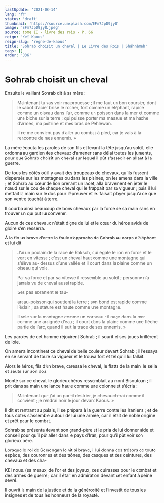 ```yaml
---
lastUpdate: '2021-08-14'
lang: 'fr'
status: 'draft'
thumbnail: 'https://source.unsplash.com/EFm7JpD9jy8'
image: 'EFm7JpD9jy8.jpeg'
source: tome II - livre des rois - P. 66
reign: 'Keï Kaous'
reign-slug: 'regne-de-kaous'
title: 'Sohrab choisit un cheval | Le Livre des Rois | Shâhnâmeh'
tags: []
order: '036'
---
```


<!-- LTeX: language=fr -->

# Sohrab choisit un cheval

Ensuite le vaillant Sohrab dit à sa mère :

> Maintenant tu vas voir ma prouesse ; il me faut un bon coursier, dont le sabot d’acier brise le rocher, fort comme un éléphant, rapide comme un oiseau dans l’air, comme un poisson dans la mer et comme une biche sur la terre ; qui puisse porter ma massue et ma hache d’armes, ma poitrine et mes bras de Pehlewan.
>
> Il ne me convient pas d’aller au combat à pied, car je vais à la rencontre de mes ennemis. »

La mère écouta les paroles de son fils et levant la tête jusqu’au soleil, elle ordonna au gardien des chevaux d’amener sans délai toutes les juments, pour que Sohrab choisît un cheval sur lequel il pût s’asseoir en allant à la guerre.

De tous les côtés où
il y avait des troupeaux de chevaux, qu’ils fussent dispersés sur les montagnes ou dans les plaines, on les amena dans la ville ; et Sohrab au cœur de lion prenant un lacet, alla bravement en jeter le nœud sur le cou de chaque cheval qui le frappait par sa vigueur ; puis il lui mettait la main sur le dos pour l’épreuver et le. faisait ployer jusqu’à ce que son ventre touchât à terre.

Il courba ainsi beaucoup de bons chevaux par la force de sa main sans en trouver un qui pût lui convenir.

Aucun de ces chevaux n’était digne de lui et le cœur du héros avide de gloire s’en resserra.

À la fin un brave d’entre la foule s’approcha de Sohrab au corps d’éléphant et lui dit :

> J’ai un poulain de la race de Raksch, qui égale le lion en force et le vent en vitesse ; c’est un cheval haut comme une montagne qui s’élève au-
dessus d’une vallée et il court dans la plaine comme un oiseau qui vole.
>
> Par sa force et par sa vitesse il ressemble au soleil ; personne n’a jamais vu de cheval aussi rapide.
>
> Ses pas ébranlent le tau-
>
> areau-poisson qui soutient la terre ; son bond est rapide comme l’éclair ; sa stature est haute comme une montagne.
>
> Il vole sur la montagne comme un corbeau : il nage dans la mer comme une araignée d’eau ; il court dans la plaine comme une flèche partie de l’arc, quand il suit la trace de ses ennemis. »

Les paroles de cet homme réjouirent Sohrab ; il sourit et ses joues brillèrent de joie.

On amena incontinent ce cheval de belle couleur devant Sohrab ; il l’essaya en se servant de toute sa vigueur et le trouva fort et tel qu’il lui fallait.

Alors le héros, fils d’un brave, caressa le cheval, le flatta de la main, le sella et sauta sur son dos.

Monté sur ce cheval, le glorieux héros ressemblait au mont Bisoutoun ; il prit dans sa main une lance haute comme une colonne et s’écria :

> Maintenant que j’ai un pareil destrier, je chevaucherai comme il convient ; je rendrai noir le jour devant Kaous. »

Il dit et rentrant au palais, il se prépara à la guerre contre les Iraniens ; et de tous côtés s’assemble autour de lui une armée, car il était de noble origine et prêt pour le combat.

Sohrab se présenta devant son grand-père et le pria de lui donner aide et conseil pour qu’il pût aller dans le pays d’Iran, pour qu’il pût voir son glorieux père.

Lorsque le roi de Semengan le vit si brave, il lui donna des trésors de toute espèce, des couronnes et des trônes, des casques et des ceintures, des chevaux et des cha-

KEI nous. (sa meaux, de l’or et des joyaux, des cuirasses pour le combat et des armes de guerre ; car il était en admiration devant cet enfant à peine sevré.

Il ouvrit la main de la justice et de la générosité et l’investit de tous les insignes et de tous les honneurs de la royauté.
